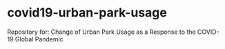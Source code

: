 # covid19-urban-park-usage
Repository for: Change of Urban Park Usage as a Response to the COVID-19 Global Pandemic
